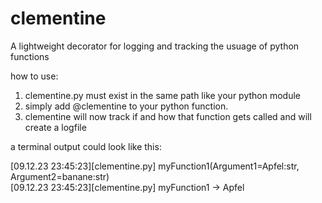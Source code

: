 # clementine
A lightweight decorator for logging and tracking the usuage of python functions

how to use:

1) clementine.py must exist in the same path like your python module
2) simply add @clementine to your python function.
3) clementine will now track if and how that function gets called and will create a logfile

a terminal output could look like this:

[09.12.23 23:45:23][clementine.py] myFunction1(Argument1=Apfel:str, Argument2=banane:str)\
[09.12.23 23:45:23][clementine.py] myFunction1 -> Apfel
